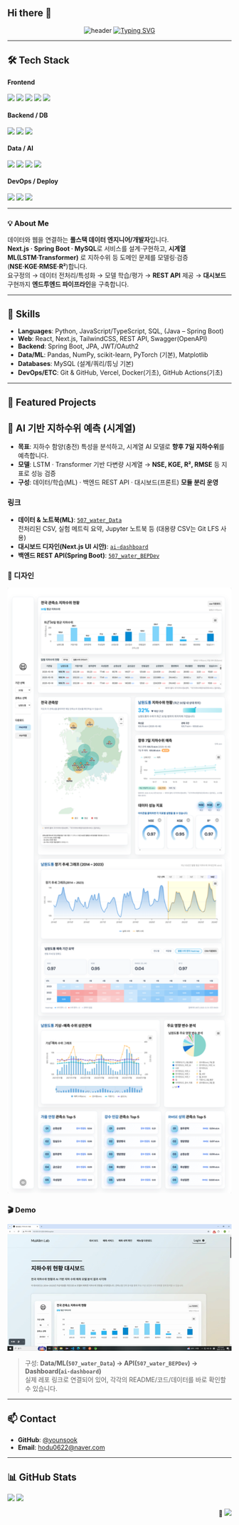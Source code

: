 ## Hi there 👋

<!--
**younsook/younsook** is a ✨ _special_ ✨ repository because its `README.md` (this file) appears on your GitHub profile.

Here are some ideas to get you started:

- 🔭 I’m currently working on ...
- 🌱 I’m currently learning ...
- 👯 I’m looking to collaborate on ...
- 🤔 I’m looking for help with ...
- 💬 Ask me about ...
- 📫 How to reach me: ...
- 😄 Pronouns: ...
- ⚡ Fun fact: ...
-->
<!-- 헤더 배너 -->
<p align="center">
  <img src="https://capsule-render.vercel.app/api?type=transparent&color=gradient&customColorList=0,2,2,5,30&height=150&section=header&text=Younsook's%20GitHub&fontSize=50&fontColor=5C5C5C&animation=fadeIn" alt="header" />
<!-- 타이핑 효과 - 위로 붙이기 위해 margin-top 사용 -->
  <a href="https://git.io/typing-svg" >
    <img src="https://readme-typing-svg.demolab.com/?lines=Data%20%26%20AI%20Enthusiast;Software%20Developer;I%20build%20useful%20web%20%26%20data%20products.&center=true&vCenter=true&pause=1200&size=24&font=Fira+Code&color=%230288D1" alt="Typing SVG" />
  </a>
</p>

---

## 🛠️ Tech Stack

#### Frontend
<p>
  <img src="https://img.shields.io/badge/HTML5-20232a.svg?style=for-the-badge&logo=html5&logoColor=E34F26" />
  <img src="https://img.shields.io/badge/CSS3-20232a.svg?style=for-the-badge&logo=css3&logoColor=1572B6" />
  <img src="https://img.shields.io/badge/JavaScript-20232a.svg?style=for-the-badge&logo=javascript&logoColor=F7DF1E" />
  <img src="https://img.shields.io/badge/React-20232a.svg?style=for-the-badge&logo=react&logoColor=61DAFB" />
  <img src="https://img.shields.io/badge/Next.js-20232a.svg?style=for-the-badge&logo=nextdotjs&logoColor=FFFFFF" />
</p>

#### Backend / DB
<p>
  <img src="https://img.shields.io/badge/Spring%20Boot-20232a.svg?style=for-the-badge&logo=springboot&logoColor=6DB33F" />
  <img src="https://img.shields.io/badge/MySQL-20232a.svg?style=for-the-badge&logo=mysql&logoColor=4479A1" />
  <img src="https://img.shields.io/badge/REST%20API-20232a.svg?style=for-the-badge&logo=swagger&logoColor=85EA2D" />
</p>

#### Data / AI
<p>
  <img src="https://img.shields.io/badge/Python-20232a.svg?style=for-the-badge&logo=python&logoColor=3776AB" />
  <img src="https://img.shields.io/badge/PyTorch-20232a.svg?style=for-the-badge&logo=pytorch&logoColor=EE4C2C" />
  <img src="https://img.shields.io/badge/scikit--learn-20232a.svg?style=for-the-badge&logo=scikitlearn&logoColor=F7931E" />
  <img src="https://img.shields.io/badge/Pandas-20232a.svg?style=for-the-badge&logo=pandas&logoColor=150458" />
</p>

#### DevOps / Deploy
<p>
  <img src="https://img.shields.io/badge/Docker-20232a.svg?style=for-the-badge&logo=docker&logoColor=2496ED" />
  <img src="https://img.shields.io/badge/Vercel-20232a.svg?style=for-the-badge&logo=vercel&logoColor=FFFFFF" />
  <img src="https://img.shields.io/badge/GitHub%20Actions-20232a.svg?style=for-the-badge&logo=githubactions&logoColor=2088FF" />
</p>



---

### 💡 About Me
데이터와 웹을 연결하는 **풀스택 데이터 엔지니어/개발자**입니다.  
**Next.js · Spring Boot · MySQL**로 서비스를 설계·구현하고, **시계열 ML(LSTM·Transformer)** 로 지하수위 등 도메인 문제를 모델링·검증(**NSE·KGE·RMSE·R²**)합니다.  
요구정의 → 데이터 전처리/특성화 → 모델 학습/평가 → **REST API** 제공 → **대시보드** 구현까지 **엔드투엔드 파이프라인**을 구축합니다.


---

## 🔧 Skills
- **Languages**: Python, JavaScript/TypeScript, SQL, (Java – Spring Boot)
- **Web**: React, Next.js, TailwindCSS, REST API, Swagger(OpenAPI)
- **Backend**: Spring Boot, JPA, JWT/OAuth2
- **Data/ML**: Pandas, NumPy, scikit-learn, PyTorch (기본), Matplotlib
- **Databases**: MySQL (설계/쿼리/튜닝 기본)
- **DevOps/ETC**: Git & GitHub, Vercel, Docker(기초), GitHub Actions(기초)

---

## 📂 Featured Projects
## 🌊 AI 기반 지하수위 예측 (시계열)

- **목표**: 지하수 함양(충전) 특성을 분석하고, 시계열 AI 모델로 **향후 7일 지하수위**를 예측합니다.  
- **모델**: LSTM · Transformer 기반 다변량 시계열 → **NSE, KGE, R², RMSE** 등 지표로 성능 검증  
- **구성**: 데이터/학습(ML) · 백엔드 REST API · 대시보드(프론트) **모듈 분리 운영**

### 링크
- **데이터 & 노트북(ML)**: [`507_water_Data`](https://github.com/younsook/507_water_Data)  
  전처리된 CSV, 실험 메트릭 요약, Jupyter 노트북 등 (대용량 CSV는 Git LFS 사용)
- **대시보드 디자인(Next.js UI 시안)**: [`ai-dashboard`](https://github.com/younsook/ai-dashboard)  
- **백엔드 REST API(Spring Boot)**: [`507_water_BEPDev`](https://github.com/younsook/507_water_BEPDev)

### 🎨 디자인
<a href="https://github.com/younsook/ai-dashboard/blob/main/docs/design/dashboard-2025-10-16T04-13-07-964Z.png?raw=1">
  <img src="https://github.com/younsook/ai-dashboard/blob/main/docs/design/dashboard-2025-10-16T04-13-07-964Z.png?raw=1" alt="AI Dashboard Design" width="720">
</a>

### 🎬 Demo
<a href="https://github.com/younsook/ai-dashboard/blob/main/docs/video/20251016_watervideo.mp4">
  <img src="https://github.com/younsook/ai-dashboard/blob/main/docs/video/demo_thumb.png?raw=1" alt="Demo Thumbnail" width="640" />
</a>

> 구성: **Data/ML(`507_water_Data`) → API(`507_water_BEPDev`) → Dashboard(`ai-dashboard`)**  
> 실제 레포 링크로 연결되어 있어, 각각의 README/코드/데이터를 바로 확인할 수 있습니다.



---

## 📫 Contact
- **GitHub**: [@younsook](https://github.com/younsook)
- **Email**: <!-- TODO: 이메일 공개 시 아래 주소를 본인 것으로 교체하세요 --> hodu0622@naver.com

---

## 📊 GitHub Stats
<p>
  <img src="https://github-readme-stats.vercel.app/api?username=younsook&show_icons=true&theme=transparent&hide_border=true&count_private=true" height="165" />
  <img src="https://github-readme-stats.vercel.app/api/top-langs/?username=younsook&layout=compact&theme=transparent&hide_border=true" height="165" />
</p>

<!-- 방문자 수(원하면 사용) -->
<p align="right">
  👀 <img src="https://komarev.com/ghpvc/?username=younsook&style=flat-square" />
</p>
